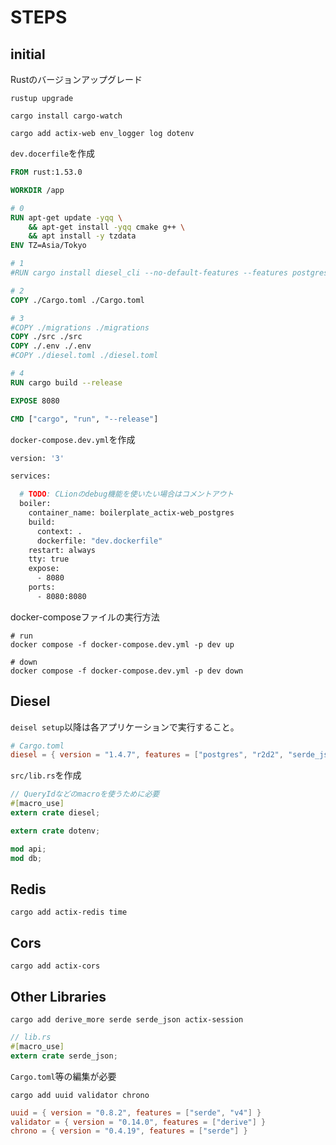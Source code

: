 # STEPS

## initial

Rustのバージョンアップグレード

```shell
rustup upgrade
```

```shell
cargo install cargo-watch
```

```shell
cargo add actix-web env_logger log dotenv
```

`dev.docerfile`を作成

```dockerfile
FROM rust:1.53.0

WORKDIR /app

# 0
RUN apt-get update -yqq \
    && apt-get install -yqq cmake g++ \
    && apt install -y tzdata
ENV TZ=Asia/Tokyo

# 1
#RUN cargo install diesel_cli --no-default-features --features postgres

# 2
COPY ./Cargo.toml ./Cargo.toml

# 3
#COPY ./migrations ./migrations
COPY ./src ./src
COPY ./.env ./.env
#COPY ./diesel.toml ./diesel.toml

# 4
RUN cargo build --release

EXPOSE 8080

CMD ["cargo", "run", "--release"]
```

`docker-compose.dev.yml`を作成

```dockerfile
version: '3'

services:

  # TODO: CLionのdebug機能を使いたい場合はコメントアウト
  boiler:
    container_name: boilerplate_actix-web_postgres
    build:
      context: .
      dockerfile: "dev.dockerfile"
    restart: always
    tty: true
    expose:
      - 8080
    ports:
      - 8080:8080
```

docker-composeファイルの実行方法
```shell
# run
docker compose -f docker-compose.dev.yml -p dev up  

# down
docker compose -f docker-compose.dev.yml -p dev down  
```

## Diesel

`deisel setup`以降は各アプリケーションで実行すること。

```toml
# Cargo.toml
diesel = { version = "1.4.7", features = ["postgres", "r2d2", "serde_json", "chrono", "uuidv07"] }
```

`src/lib.rs`を作成

```rust
// QueryIdなどのmacroを使うために必要
#[macro_use]
extern crate diesel;

extern crate dotenv;

mod api;
mod db;
```


## Redis

```shell
cargo add actix-redis time
```

## Cors

```shell
cargo add actix-cors
```

## Other Libraries

```shell
cargo add derive_more serde serde_json actix-session
```

```rust
// lib.rs
#[macro_use]
extern crate serde_json;
```

`Cargo.toml`等の編集が必要

```shell
cargo add uuid validator chrono
```

```toml
uuid = { version = "0.8.2", features = ["serde", "v4"] }
validator = { version = "0.14.0", features = ["derive"] }
chrono = { version = "0.4.19", features = ["serde"] }
```

